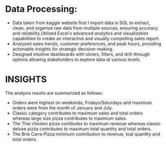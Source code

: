 # Data Processing:

- Data taken from kaggle website first I import data in SQL to extract, clean, and organize raw data from multiple sources, ensuring accuracy and reliability.Utilized Excel's advanced analytics and visualization capabilities to create an interactive and visually compelling sales report.
- Analyzed sales trends, customer preferences, and peak hours, providing actionable insights for strategic decision-making.
- Designed intuitive dashboards with slicers, filters, and drill-through options allowing stakeholders to explore data at various levels.

# INSIGHTS

The analysis results are summarized as follows:
- Orders were highest on weekends, Fridays/Saturdays and maximum orders were from the month of January and July.
- Classic category contributes to maximum sales and total orders whereas large size pizza contributes to maximum sales.
- The Thai chicken pizza contibutes to maximum revenue whereas classic deluxe pizza contributes to maximum total quantity and total orders.
- The Brie Carre Pizza minimum contribution to revenue, toal quantity and total orders.

